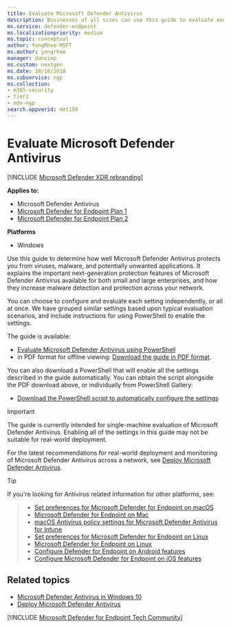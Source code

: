 ```yaml
---
title: Evaluate Microsoft Defender Antivirus
description: Businesses of all sizes can use this guide to evaluate and test the protection offered by Microsoft Defender Antivirus in Windows.
ms.service: defender-endpoint
ms.localizationpriority: medium
ms.topic: conceptual
author: YongRhee-MSFT
ms.author: yongrhee
manager: dansimp
ms.custom: nextgen
ms.date: 10/18/2018
ms.subservice: ngp
ms.collection: 
- m365-security
- tier2
- mde-ngp
search.appverid: met150
---
```


# Evaluate Microsoft Defender Antivirus

[!INCLUDE [Microsoft Defender XDR rebranding](../includes/microsoft-defender.md)]


**Applies to:**

- Microsoft Defender Antivirus
- [Microsoft Defender for Endpoint Plan 1](microsoft-defender-endpoint.md)
- [Microsoft Defender for Endpoint Plan 2](microsoft-defender-endpoint.md)

**Platforms**

- Windows

Use this guide to determine how well Microsoft Defender Antivirus protects you from viruses, malware, and potentially unwanted applications. It explains the important next-generation protection features of Microsoft Defender Antivirus available for both small and large enterprises, and how they increase malware detection and protection across your network.

You can choose to configure and evaluate each setting independently, or all at once. We have grouped similar settings based upon typical evaluation scenarios, and include instructions for using PowerShell to enable the settings.

The guide is available:

- [Evaluate Microsoft Defender Antivirus using PowerShell](microsoft-defender-antivirus-using-powershell.md)
- in PDF format for offline viewing: [Download the guide in PDF format](https://www.microsoft.com/download/details.aspx?id=54795).

You can also download a PowerShell that will enable all the settings described in the guide automatically. You can obtain the script alongside the PDF download above, or individually from PowerShell Gallery:

- [Download the PowerShell script to automatically configure the settings](https://www.powershellgallery.com/packages/WindowsDefender_InternalEvaluationSettings)

> [!IMPORTANT]
> The guide is currently intended for single-machine evaluation of Microsoft Defender Antivirus. Enabling all of the settings in this guide may not be suitable for real-world deployment.
>
> For the latest recommendations for real-world deployment and monitoring of Microsoft Defender Antivirus across a network, see [Deploy Microsoft Defender Antivirus](deploy-manage-report-microsoft-defender-antivirus.md).

> [!TIP]
> If you're looking for Antivirus related information for other platforms, see:

> - [Set preferences for Microsoft Defender for Endpoint on macOS](mac-preferences.md)
> - [Microsoft Defender for Endpoint on Mac](microsoft-defender-endpoint-mac.md)
> - [macOS Antivirus policy settings for Microsoft Defender Antivirus for Intune](/mem/intune/protect/antivirus-microsoft-defender-settings-macos)
> - [Set preferences for Microsoft Defender for Endpoint on Linux](linux-preferences.md)
> - [Microsoft Defender for Endpoint on Linux](microsoft-defender-endpoint-linux.md)
> - [Configure Defender for Endpoint on Android features](android-configure.md)
> - [Configure Microsoft Defender for Endpoint on iOS features](ios-configure-features.md)

## Related topics

- [Microsoft Defender Antivirus in Windows 10](microsoft-defender-antivirus-windows.md)
- [Deploy Microsoft Defender Antivirus](deploy-manage-report-microsoft-defender-antivirus.md)

[!INCLUDE [Microsoft Defender for Endpoint Tech Community](../includes/defender-mde-techcommunity.md)]
